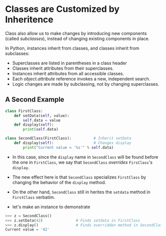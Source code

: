 # Classes are Customized by Inheritence

Class also allow us to make changes by introducing new components (called *subclasses*), instead of changing existing components in place.

In Python, instances inherit from classes, and classes inherit from subclasses:

- Superclasses are listed in parentheses in a class header
- Classes inherit attributes from their superclasses.
- Instances inherit attributes from all accessible classes.
- Each *object.attribute* reference invokes a new, independent search.
- Logic changes are made by subclassing, not by changing superclasses.

## A Second Example


```py
class FirstClass:
    def setData(self, value):
        self.data = value
    def display(self):
        print(self.data) 

class SecondClass(FirstClass):          # Inherit setData
    def display(self):                  # Changes display
        print("Current value = '%s'" % self.data)
```

- In this case, since  the `display` name in `SecondClass` will be found before the one  in `FirstClass`, we say that `SecondClass` *overrides*  `FirsClass`'s `display`.

- The new effect here is that `SecondClass` specializes `FirstClass` by changing the behavior of the `display` method. 
- On the other hand, `SecondClass` still in herites the `setdata` method in `FirstClass` verbatim. 
- let's make an instance to demonstrate

```py
>>> z = SecondClass()
>>> z.setData(42)               # Finds setdata in FirstClass
>>> z.display()                 # Finds overridden method in SecondClass
Current value = '42'
```